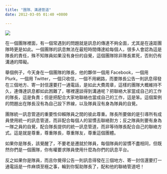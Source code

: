 ```yaml
---
title: "團隊、溝通管道"
date: 2012-03-05 01:40 +0800

---
```


![](/images/team.jpg)

在一個團隊裡面，有一個常遇到的問題就是訊息的傳達不夠全面，尤其是在遠距團隊時更是如此。一個團隊的訊息無法在最短時間傳達給每個人，很多人會認為這是隊長的責任，殊不知隊員如果沒有身份的自覺，這個團隊除非隊長累死，否則仍有溝通的障礙。

舉個例子，今天身在一個團隊的隊長，他的夥伴一個用 Facebook，一個用 Plurk，一個用 Twitter，一個只收信，一個不用網路，而要隊長公告一則訊息得發在三個地方、寄一封信還要打一通電話，是如此大費周章，這樣的團隊大概維持不久，連傳達訊息都如此困難了，哪裡還談得到溝通呢？把聯絡大家當成自己的工作的隊長，這是負責；但是把配合大家地聯絡也當成自己的工作，這是笨。這個案例的問題出在隊長沒有為自己設下界線，以及隊員沒有身為隊員的自覺。

團隊統一訊息管道的重要性仰賴隊員之間的彼此尊重。隊長所要做的是引導所有成員使用統一的訊息管道，而非配合每個人的習慣去聯絡對方；反之隊員則要有身為一隊之員的自覺，配合隊長提供的統一訊息管道，而非等待隊長配合自己的聯絡方式。這是就是尊重，尊重隊長，尊重隊友，尊重這個團體。

如果你是隊長，該覺醒了，不要老是遷就於隊員，每個隊員的習慣不盡相同，但既然你們是一個團隊，你有權要求隊員使用什麼為你們的訊息平台。

反之如果你是隊員，而且你覺得公告一則訊息得發在三個地方、寄一封信還要打一通電話是一件麻煩至極之事，輪到你幫助隊長了，配和他的聯絡管道吧！


